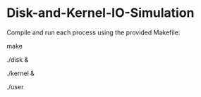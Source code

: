 # Disk-and-Kernel-IO-Simulation
Compile and run each process using the provided Makefile:

make

./disk &

./kernel &

./user